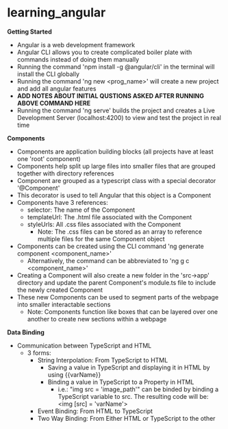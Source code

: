 # learning_angular
**Getting Started**

- Angular is a web development framework
- Angular CLI allows you to create complicated boiler plate with commands instead of doing them manually
- Running the command 'npm install -g @angular/cli' in the terminal will install the CLI globally
- Running the command 'ng new <prog_name>' will create a new project and add all angular features
- **ADD NOTES ABOUT INITIAL QUSTIONS ASKED AFTER RUNNING ABOVE COMMAND HERE**
- Running the command 'ng serve' builds the project and creates a Live Development Server (localhost:4200) to view and test the project in real time

**Components**
- Components are application building blocks (all projects have at least one 'root' component)
- Components help split up large files into smaller files that are grouped together with directory references
- Component are grouped as a typescript class with a special decorator '@Component'
- This decorator is used to tell Angular that this object is a Component
- Components have 3 references:
	- selector: The name of the Component
	- templateUrl: The .html file associated with the Component
	- styleUrls: All .css files associated with the Component
		- Note: The .css files can be stored as an array to reference multiple files for the same Component object
- Components can be created using the CLI command 'ng generate component <component_name>'
	- Alternatively, the command can be abbreviated to 'ng g c <component_name>'
- Creating a Component will also create a new folder in the 'src->app' directory and update the parent Component's module.ts file to include the newly created Component
- These new Components can be used to segment parts of the webpage into smaller interactable sections
	- Note: Components function like boxes that can be layered over one another to create new sections within a webpage

**Data Binding**
- Communication between TypeScript and HTML
	- 3 forms:
		- String Interpolation: From TypeScript to HTML
			- Saving a value in TypeScript and displaying it in HTML by using {{varName}}
			- Binding a value in TypeScript to a Property in HTML
				- i.e.: "img src = 'image_path'" can be binded by binding a TypeScript variable to src. The resulting code will be: <img [src] = 'varName'>
		- Event Binding: From HTML to TypeScript
		- Two Way Binding: From Either HTML or TypeScript to the other

